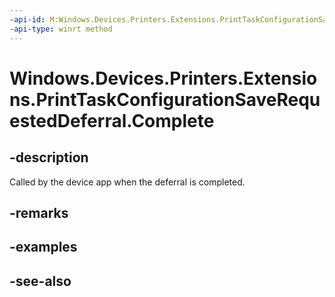 ----api-id: M:Windows.Devices.Printers.Extensions.PrintTaskConfigurationSaveRequestedDeferral.Complete
-api-type: winrt method
---<!-- Method syntaxpublic void Complete()--># Windows.Devices.Printers.Extensions.PrintTaskConfigurationSaveRequestedDeferral.Complete## -descriptionCalled by the device app when the deferral is completed.## -remarks## -examples## -see-also